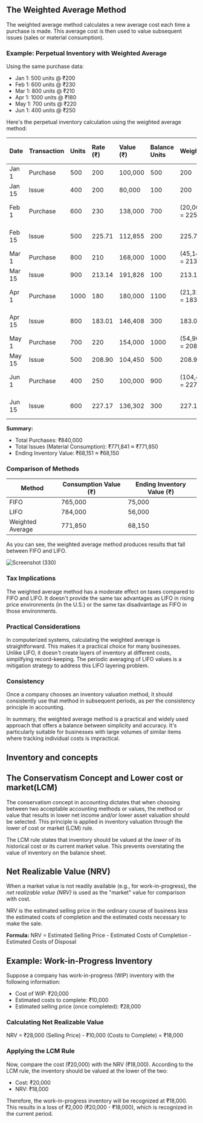 ## The Weighted Average Method

The weighted average method calculates a new average cost each time a purchase is made. This average cost is then used to value subsequent issues (sales or material consumption).

### Example: Perpetual Inventory with Weighted Average

Using the same purchase data:

*   Jan 1: 500 units @ ₹200
*   Feb 1: 600 units @ ₹230
*   Mar 1: 800 units @ ₹210
*   Apr 1: 1000 units @ ₹180
*   May 1: 700 units @ ₹220
*   Jun 1: 400 units @ ₹250

Here's the perpetual inventory calculation using the weighted average method:

| Date    | Transaction | Units | Rate (₹) | Value (₹) | Balance Units | Weighted Avg. Rate (₹) | Balance Value (₹) |
| :------ | :---------- | :---- | :------- | :-------- | :------------ | :------------------- | :---------------- |
| Jan 1   | Purchase    | 500   | 200     | 100,000   | 500           | 200                 | 100,000           |
| Jan 15  | Issue       | 400   | 200     | 80,000    | 100           | 200                 | 20,000            |
| Feb 1   | Purchase    | 600   | 230     | 138,000   | 700           | (20,000+138,000)/700 = 225.71 | 157,997 ≈ 158,000          |
| Feb 15  | Issue       | 500   | 225.71  | 112,855   | 200           | 225.71              | 45,142 ≈ 45,140           |
| Mar 1   | Purchase    | 800   | 210     | 168,000   | 1000          | (45,140+168,000)/1000 = 213.14 | 213,140          |
| Mar 15  | Issue       | 900   | 213.14  | 191,826   | 100           | 213.14              | 21,314           |
| Apr 1   | Purchase    | 1000  | 180     | 180,000   | 1100          | (21,314+180,000)/1100 = 183.01 | 201,314 ≈ 201,310          |
| Apr 15  | Issue       | 800   | 183.01  | 146,408   | 300           | 183.01              | 54,903 ≈ 54,900           |
| May 1   | Purchase    | 700   | 220     | 154,000   | 1000          | (54,900+154,000)/1000 = 208.90 | 208,900          |
| May 15  | Issue       | 500   | 208.90  | 104,450   | 500           | 208.90              | 104,450          |
| Jun 1   | Purchase    | 400   | 250     | 100,000   | 900           | (104,450+100,000)/900 = 227.17 | 204,450 ≈ 204,450          |
| Jun 15  | Issue       | 600   | 227.17  | 136,302   | 300           | 227.17              | 68,151 ≈ 68,150          |

**Summary:**

*   Total Purchases: ₹840,000
*   Total Issues (Material Consumption): ₹771,841 ≈ ₹771,850
*   Ending Inventory Value: ₹68,151 ≈ ₹68,150

### Comparison of Methods

| Method           | Consumption Value (₹) | Ending Inventory Value (₹) |
|-------------------|-----------------------|---------------------------|
| FIFO              | 765,000               | 75,000                    |
| LIFO              | 784,000               | 56,000                    |
| Weighted Average | 771,850               | 68,150                    |

As you can see, the weighted average method produces results that fall between FIFO and LIFO.

![Screenshot (330)](https://github.com/user-attachments/assets/af44b190-63b1-489f-8969-4dbeee776ccc)

### Tax Implications

The weighted average method has a moderate effect on taxes compared to FIFO and LIFO. It doesn't provide the same tax advantages as LIFO in rising price environments (in the U.S.) or the same tax disadvantage as FIFO in those environments.

### Practical Considerations

In computerized systems, calculating the weighted average is straightforward. This makes it a practical choice for many businesses. Unlike LIFO, it doesn't create layers of inventory at different costs, simplifying record-keeping. The periodic averaging of LIFO values is a mitigation strategy to address this LIFO layering problem.

### Consistency

Once a company chooses an inventory valuation method, it should consistently use that method in subsequent periods, as per the consistency principle in accounting.

In summary, the weighted average method is a practical and widely used approach that offers a balance between simplicity and accuracy. It's particularly suitable for businesses with large volumes of similar items where tracking individual costs is impractical.

## Inventory and concepts
## The Conservatism Concept and Lower cost or market(LCM)

The conservatism concept in accounting dictates that when choosing between two acceptable accounting methods or values, the method or value that results in lower net income and/or lower asset valuation should be selected. This principle is applied in inventory valuation through the lower of cost or market (LCM) rule.

The LCM rule states that inventory should be valued at the *lower* of its historical cost or its current market value. This prevents overstating the value of inventory on the balance sheet.

## Net Realizable Value (NRV)

When a market value is not readily available (e.g., for work-in-progress), the *net realizable value (NRV)* is used as the "market" value for comparison with cost.

NRV is the estimated selling price in the ordinary course of business *less* the estimated costs of completion and the estimated costs necessary to make the sale.

**Formula:** NRV = Estimated Selling Price - Estimated Costs of Completion - Estimated Costs of Disposal

## Example: Work-in-Progress Inventory

Suppose a company has work-in-progress (WIP) inventory with the following information:

*   Cost of WIP: ₹20,000
*   Estimated costs to complete: ₹10,000
*   Estimated selling price (once completed): ₹28,000

### Calculating Net Realizable Value

NRV = ₹28,000 (Selling Price) - ₹10,000 (Costs to Complete) = ₹18,000

### Applying the LCM Rule

Now, compare the cost (₹20,000) with the NRV (₹18,000). According to the LCM rule, the inventory should be valued at the lower of the two:

*   Cost: ₹20,000
*   NRV: ₹18,000

Therefore, the work-in-progress inventory will be recognized at ₹18,000. This results in a loss of ₹2,000 (₹20,000 - ₹18,000), which is recognized in the current period.
